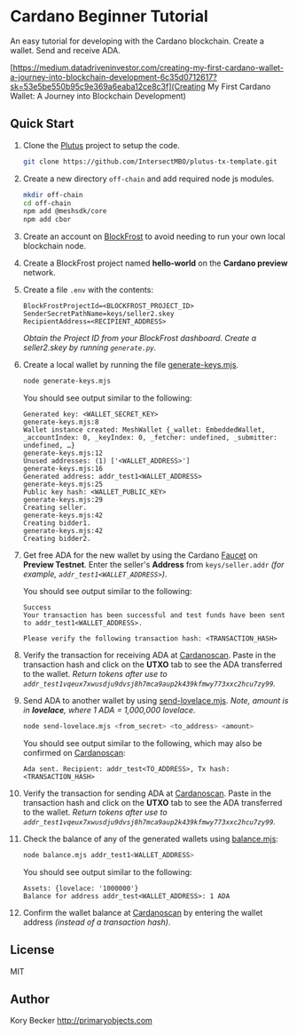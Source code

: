Cardano Beginner Tutorial
=========================

An easy tutorial for developing with the Cardano blockchain. Create a wallet. Send and receive ADA.

[https://medium.datadriveninvestor.com/creating-my-first-cardano-wallet-a-journey-into-blockchain-development-6c35d0712617?sk=53e5be550b95c9e369a6eaba12ce8c3f](Creating My First Cardano Wallet: A Journey into Blockchain Development)

## Quick Start

1. Clone the [Plutus](https://github.com/IntersectMBO/plutus-tx-template.git) project to setup the code.

    ```bash
    git clone https://github.com/IntersectMBO/plutus-tx-template.git
    ```
2. Create a new directory `off-chain` and add required node js modules.

    ```bash
    mkdir off-chain
    cd off-chain
    npm add @meshsdk/core
    npm add cbor
    ```
3. Create an account on [BlockFrost](https://blockfrost.io/dashboard) to avoid needing to run your own local blockchain node.
4. Create a BlockFrost project named **hello-world** on the **Cardano preview** network.
5. Create a file `.env` with the contents:
    ```
    BlockFrostProjectId=<BLOCKFROST_PROJECT_ID>
    SenderSecretPathName=keys/seller2.skey
    RecipientAddress=<RECIPIENT_ADDRESS>
    ```

    *Obtain the Project ID from your BlockFrost dashboard. Create a seller2.skey by running `generate.py`.*
6. Create a local wallet by running the file [generate-keys.mjs](generate-keys.mjs).

    ```bash
    node generate-keys.mjs
    ```

    You should see output similar to the following:

    ```
    Generated key: <WALLET_SECRET_KEY>
    generate-keys.mjs:8
    Wallet instance created: MeshWallet {_wallet: EmbeddedWallet, _accountIndex: 0, _keyIndex: 0, _fetcher: undefined, _submitter: undefined, …}
    generate-keys.mjs:12
    Unused addresses: (1) ['<WALLET_ADDRESS>']
    generate-keys.mjs:16
    Generated address: addr_test1<WALLET_ADDRESS>
    generate-keys.mjs:25
    Public key hash: <WALLET_PUBLIC_KEY>
    generate-keys.mjs:29
    Creating seller.
    generate-keys.mjs:42
    Creating bidder1.
    generate-keys.mjs:42
    Creating bidder2.
    ```
7. Get free ADA for the new wallet by using the Cardano [Faucet](https://docs.cardano.org/cardano-testnets/tools/faucet/) on **Preview Testnet**. Enter the seller's **Address** from `keys/seller.addr` *(for example, `addr_test1<WALLET_ADDRESS>`)*.

    You should see output similar to the following:

    ```
    Success
    Your transaction has been successful and test funds have been sent to addr_test1<WALLET_ADDRESS>.

    Please verify the following transaction hash: <TRANSACTION_HASH>
    ```
8. Verify the transaction for receiving ADA at [Cardanoscan](https://preview.cardanoscan.io). Paste in the transaction hash and click on the **UTXO** tab to see the ADA transferred to the wallet. *Return tokens after use to `addr_test1vqeux7xwusdju9dvsj8h7mca9aup2k439kfmwy773xxc2hcu7zy99`.*
9. Send ADA to another wallet by using [send-lovelace.mjs](send-lovelace.mjs). *Note, amount is in **lovelace**, where 1 ADA = 1,000,000 lovelace.*

    ```bash
    node send-lovelace.mjs <from_secret> <to_address> <amount>
    ```

    You should see output similar to the following, which may also be confirmed on [Cardanoscan](https://preview.cardanoscan.io):

    ```
    Ada sent. Recipient: addr_test<TO_ADDRESS>, Tx hash: <TRANSACTION_HASH>
    ```
10. Verify the transaction for sending ADA at [Cardanoscan](https://preview.cardanoscan.io). Paste in the transaction hash and click on the **UTXO** tab to see the ADA transferred to the wallet. *Return tokens after use to `addr_test1vqeux7xwusdju9dvsj8h7mca9aup2k439kfmwy773xxc2hcu7zy99`.*
11. Check the balance of any of the generated wallets using [balance.mjs](balance.mjs):

    ```bash
    node balance.mjs addr_test1<WALLET_ADDRESS>
    ```

    You should see output similar to the following:

    ```
    Assets: {lovelace: '1000000'}
    Balance for address addr_test<WALLET_ADDRESS>: 1 ADA
    ```
12. Confirm the wallet balance at [Cardanoscan](https://preview.cardanoscan.io) by entering the wallet address *(instead of a transaction hash)*.

## License

MIT

## Author

Kory Becker
http://primaryobjects.com
